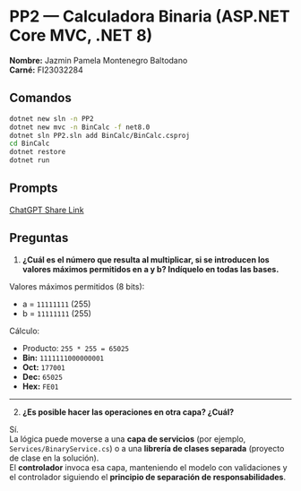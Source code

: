 # PP2 — Calculadora Binaria (ASP.NET Core MVC, .NET 8)

**Nombre:** Jazmin Pamela Montenegro Baltodano  
**Carné:** FI23032284

## Comandos
```bash
dotnet new sln -n PP2
dotnet new mvc -n BinCalc -f net8.0
dotnet sln PP2.sln add BinCalc/BinCalc.csproj
cd BinCalc
dotnet restore
dotnet run
```

## Prompts

[ChatGPT Share Link](https://chatgpt.com/share/68e49e35-05cc-8011-85a8-cacfbda613c2)

## Preguntas

1) **¿Cuál es el número que resulta al multiplicar, si se introducen los valores máximos permitidos en a y b? Indíquelo en todas las bases.**

Valores máximos permitidos (8 bits):  
- a = `11111111` (255)  
- b = `11111111` (255)  

Cálculo:  
- Producto: `255 * 255 = 65025`  
- **Bin:** `1111111000000001`  
- **Oct:** `177001`  
- **Dec:** `65025`  
- **Hex:** `FE01`  

---

2) **¿Es posible hacer las operaciones en otra capa? ¿Cuál?**

Sí.  
La lógica puede moverse a una **capa de servicios** (por ejemplo, `Services/BinaryService.cs`) o a una **librería de clases separada** (proyecto de clase en la solución).  
El **controlador** invoca esa capa, manteniendo el modelo con validaciones y el controlador siguiendo el **principio de separación de responsabilidades**.
